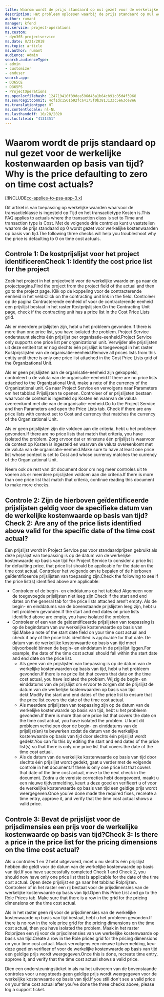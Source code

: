 ```yaml
---
title: Waarom wordt de prijs standaard op nul gezet voor de werkelijke kostenwaarden op basis van tijd?
description: Het probleem oplossen waarbij de prijs standaard op nul wordt gezet voor werkelijke kostenwaarden op basis van tijd.
author: rumant
manager: kfend
ms.service: project-operations
ms.custom:
- dyn365-projectservice
ms.date: 8/21/2018
ms.topic: article
ms.author: rumant
audience: Admin
search.audienceType:
- admin
- customizer
- enduser
search.app:
- D365CE
- D365PS
- ProjectOperations
ms.openlocfilehash: 124719410f89dea506d43a1b64cb91c85d4f3968
ms.sourcegitcommit: 4cf1dc1561b92fca4175f0b3813133c5e63ce8e6
ms.translationtype: HT
ms.contentlocale: nl-NL
ms.lasthandoff: 10/28/2020
ms.locfileid: "4131351"
---
```

# <a name="why-is-the-price-defaulting-to-zero-on-time-cost-actuals"></a><span data-ttu-id="ebe44-103">Waarom wordt de prijs standaard op nul gezet voor de werkelijke kostenwaarden op basis van tijd?</span><span class="sxs-lookup"><span data-stu-id="ebe44-103">Why is the price defaulting to zero on time cost actuals?</span></span>

[!INCLUDE[cc-applies-to-psa-app-3.x](../includes/cc-applies-to-psa-app-3x.md)]

<span data-ttu-id="ebe44-104">Dit artikel is van toepassing op werkelijke waarden waarvoor de transactieklasse is ingesteld op Tijd en het transactietype Kosten is.</span><span class="sxs-lookup"><span data-stu-id="ebe44-104">This FAQ applies to actuals where the transaction class is set to Time and transaction type is Cost.</span></span> <span data-ttu-id="ebe44-105">Met de volgende drie controles kunt u vaststellen waarom de prijs standaard op 0 wordt gezet voor werkelijke kostenwaarden op basis van tijd.</span><span class="sxs-lookup"><span data-stu-id="ebe44-105">The following three checks will help you troubleshoot why the price is defaulting to 0 on time cost actuals.</span></span>
 
## <a name="check-1-identify-the-cost-price-list-for-the-project"></a><span data-ttu-id="ebe44-106">Controle 1: De kostprijslijst voor het project identificeren</span><span class="sxs-lookup"><span data-stu-id="ebe44-106">Check 1: Identify the cost price list for the project</span></span>

<span data-ttu-id="ebe44-107">Zoek het project in het projectveld voor de werkelijke waarde en ga naar de projectpagina.</span><span class="sxs-lookup"><span data-stu-id="ebe44-107">Find the project from the project field of the actual and then go to the project page.</span></span> <span data-ttu-id="ebe44-108">Klik op de koppeling voor de contracterende eenheid in het veld.</span><span class="sxs-lookup"><span data-stu-id="ebe44-108">Click on the contracting unit link in the field.</span></span> <span data-ttu-id="ebe44-109">Controleer op de pagina Contracterende eenheid of voor de contracterende eenheid een prijslijst bestaat in het raster Kostprijslijsten.</span><span class="sxs-lookup"><span data-stu-id="ebe44-109">On the Contracting Unit page, check if the contracting unit has a price list in the Cost Price Lists grid.</span></span>

<span data-ttu-id="ebe44-110">Als er meerdere prijslijsten zijn, hebt u het probleem gevonden.</span><span class="sxs-lookup"><span data-stu-id="ebe44-110">If there is more than one price list, you have isolated the problem.</span></span> <span data-ttu-id="ebe44-111">Project Service ondersteunt slechts één prijslijst per organisatie-eenheid.</span><span class="sxs-lookup"><span data-stu-id="ebe44-111">Project Service only supports one price list per organizational unit.</span></span> <span data-ttu-id="ebe44-112">Verwijder alle prijslijsten uit deze entiteit tot er nog slechts één prijslijst is toegevoegd in het raster Kostprijslijsten van de organisatie-eenheid.</span><span class="sxs-lookup"><span data-stu-id="ebe44-112">Remove all prices lists from this entity until there is only one price list attached in the Cost Price Lists grid of the Organizational Unit.</span></span>

<span data-ttu-id="ebe44-113">Als er geen prijslijsten aan de organisatie-eenheid zijn gekoppeld, controleert u de valuta van de organisatie-eenheid.</span><span class="sxs-lookup"><span data-stu-id="ebe44-113">If there are no price lists attached to the Organizational Unit, make a note of the currency of the Organizational unit.</span></span> <span data-ttu-id="ebe44-114">Ga naar Project Service en vervolgens naar Parameters om het tabblad Prijslijsten te openen. Controleer of er prijslijsten bestaan waarvoor de context is ingesteld op Kosten en waarvan de valuta overeenkomt met die van de organisatie-eenheid.</span><span class="sxs-lookup"><span data-stu-id="ebe44-114">Go to the Project Service and then Parameters and open the Price Lists tab. Check if there are any price lists with context set to Cost and currency that matches the currency of the Organizational Unit.</span></span>
 
<span data-ttu-id="ebe44-115">Als er geen prijslijsten zijn die voldoen aan die criteria, hebt u het probleem gevonden.</span><span class="sxs-lookup"><span data-stu-id="ebe44-115">If there are no price lists that match that criteria, you have isolated the problem.</span></span> <span data-ttu-id="ebe44-116">Zorg ervoor dat er minstens één prijslijst is waarvoor de context op Kosten is ingesteld en waarvan de valuta overeenkomt met de valuta van de organisatie-eenheid.</span><span class="sxs-lookup"><span data-stu-id="ebe44-116">Make sure to have at least one price list whose context is set to Cost and whose currency matches the currency of the Organizational Unit.</span></span>

<span data-ttu-id="ebe44-117">Neem ook de rest van dit document door om nog meer controles uit te voeren als er meerdere prijslijsten voldoen aan die criteria.</span><span class="sxs-lookup"><span data-stu-id="ebe44-117">If there is more than one price list that match that criteria, continue reading this document to make more checks.</span></span>

## <a name="check-2-are-any-of-the-price-lists-identified-above-valid-for-the-specific-date-of-the-time-cost-actual"></a><span data-ttu-id="ebe44-118">Controle 2: Zijn de hierboven geïdentificeerde prijslijsten geldig voor de specifieke datum van de werkelijke kostenwaarde op basis van tijd?</span><span class="sxs-lookup"><span data-stu-id="ebe44-118">Check 2: Are any of the price lists identified above valid for the specific date of the time cost actual?</span></span>

<span data-ttu-id="ebe44-119">Een prijslijst wordt in Project Service pas voor standaardprijzen gebruikt als deze prijslijst van toepassing is op de datum van de werkelijke kostenwaarde op basis van tijd.</span><span class="sxs-lookup"><span data-stu-id="ebe44-119">For Project Service to consider a price list for defaulting price, that price list should be applicable for the date on the time cost actual.</span></span> <span data-ttu-id="ebe44-120">Controleer het volgende om te bepalen of de hierboven geïdentificeerde prijslijsten van toepassing zijn:</span><span class="sxs-lookup"><span data-stu-id="ebe44-120">Check the following to see if the price list(s) identified above are applicable:</span></span>

- <span data-ttu-id="ebe44-121">Controleer of de begin- en einddatums op het tabblad Algemeen voor de toegevoegde prijslijsten niet leeg zijn.</span><span class="sxs-lookup"><span data-stu-id="ebe44-121">Check if the start and end dates on the general tab for the price lists attached aren’t empty.</span></span> <span data-ttu-id="ebe44-122">Als de begin- en einddatums van de bovenstaande prijslijsten leeg zijn, hebt u het probleem gevonden.</span><span class="sxs-lookup"><span data-stu-id="ebe44-122">If the start and end dates on price lists identified above are empty, you have isolated the problem.</span></span> 
- <span data-ttu-id="ebe44-123">Controleer of een van de geïdentificeerde prijslijsten van toepassing is op de begindatum van uw werkelijke kostenwaarde op basis van tijd.</span><span class="sxs-lookup"><span data-stu-id="ebe44-123">Make a note of the start date field on your time cost actual and check if any of the price lists identified is applicable for that date.</span></span> <span data-ttu-id="ebe44-124">De datum van de werkelijke kostenwaarde op basis van tijd moet bijvoorbeeld binnen de begin- en einddatum in de prijslijst liggen.</span><span class="sxs-lookup"><span data-stu-id="ebe44-124">For example, the date of the time cost actual should fall within the start date and end date on the price list.</span></span> 
    - <span data-ttu-id="ebe44-125">Als geen van de prijslijsten van toepassing is op de datum van de werkelijke kostenwaarden op basis van tijd, hebt u het probleem gevonden.</span><span class="sxs-lookup"><span data-stu-id="ebe44-125">If there is no price list that covers that date on the time cost actual, you have isolated the problem.</span></span> <span data-ttu-id="ebe44-126">Wijzig de begin- en einddatums van de prijslijst om ervoor te zorgen dat de prijslijst de datum van de werkelijke kostenwaarden op basis van tijd dekt.</span><span class="sxs-lookup"><span data-stu-id="ebe44-126">Modify the start and end dates of the price list to ensure that the price list covers the date of the time cost actual.</span></span> 
    - <span data-ttu-id="ebe44-127">Als meerdere prijslijsten van toepassing zijn op de datum van de werkelijke kostenwaarde op basis van tijd, hebt u het probleem gevonden.</span><span class="sxs-lookup"><span data-stu-id="ebe44-127">If there is more than one price list that covers the date on the time cost actual, you have isolated the problem.</span></span> <span data-ttu-id="ebe44-128">U kunt dit probleem verhelpen door de begin- en einddatums van de prijslijst(en) te bewerken zodat de datum van de werkelijke kostenwaarde op basis van tijd door slechts één prijslijst wordt gedekt.</span><span class="sxs-lookup"><span data-stu-id="ebe44-128">You can fix this by editing the start and end dates of the price list(s) so that there is only one price list that covers the date of the time cost actual.</span></span> 
    - <span data-ttu-id="ebe44-129">Als de datum van de werkelijke kostenwaarde op basis van tijd door slechts één prijslijst wordt gedekt, gaat u verder met de volgende controle in het document.</span><span class="sxs-lookup"><span data-stu-id="ebe44-129">If there is only one price list that covers that date of the time cost actual, move to the next check in the document.</span></span>
<span data-ttu-id="ebe44-130">Zodra u de vereiste correcties hebt doorgevoerd, maakt u een nieuwe tijdvermelding, keurt u deze goed en verifieert u of voor de werkelijke kostenwaarde op basis van tijd een geldige prijs wordt weergegeven.</span><span class="sxs-lookup"><span data-stu-id="ebe44-130">Once you’ve done made the required fixes, recreate a time entry, approve it, and verify that the time cost actual shows a valid price.</span></span>

## <a name="check-3-is-there-a-price-in-the-price-list-for-the-pricing-dimensions-on-the-time-cost-actual"></a><span data-ttu-id="ebe44-131">Controle 3: Bevat de prijslijst voor de prijsdimensies een prijs voor de werkelijke kostenwaarde op basis van tijd?</span><span class="sxs-lookup"><span data-stu-id="ebe44-131">Check 3: Is there a price in the price list for the pricing dimensions on the time cost actual?</span></span>

<span data-ttu-id="ebe44-132">Als u controles 1 en 2 hebt uitgevoerd, moet u nu slechts één prijslijst hebben die geldt voor de datum van de werkelijke kostenwaarde op basis van tijd.</span><span class="sxs-lookup"><span data-stu-id="ebe44-132">If you have successfully completed Check 1 and Check 2, you should now have only one price list that is applicable for the date of the time cost actual.</span></span> <span data-ttu-id="ebe44-133">Open deze prijslijst en ga naar het tabblad Rolprijzen. Controleer of in het raster een rij bestaat voor de prijsdimensies van de werkelijke kostenwaarde op basis van tijd.</span><span class="sxs-lookup"><span data-stu-id="ebe44-133">Open this Price List and go to the Role Prices tab. Make sure that there is a row in the grid for the pricing dimensions on the time cost actual.</span></span>

<span data-ttu-id="ebe44-134">Als in het raster geen rij voor de prijsdimensies van de werkelijke kostenwaarde op basis van tijd bestaat, hebt u het probleem gevonden.</span><span class="sxs-lookup"><span data-stu-id="ebe44-134">If there is no row in the role price grid for the pricing dimensions on the time cost actual, then you have isolated the problem.</span></span> <span data-ttu-id="ebe44-135">Maak in het raster Rolprijzen een rij voor de prijsdimensies van uw werkelijke kostenwaarde op basis van tijd.</span><span class="sxs-lookup"><span data-stu-id="ebe44-135">Create a row in the Role prices grid for the pricing dimensions on your time cost actual.</span></span> <span data-ttu-id="ebe44-136">Maak vervolgens een nieuwe tijdvermelding, keur deze goed en verifieer of voor de werkelijke kostenwaarde op basis van tijd een geldige prijs wordt weergegeven.</span><span class="sxs-lookup"><span data-stu-id="ebe44-136">Once this is done, recreate time entry, approve it, and verify that the time cost actual shows a valid price.</span></span>
 
<span data-ttu-id="ebe44-137">Dien een ondersteuningsticket in als na het uitvoeren van de bovenstaande controles voor u nog steeds geen geldige prijs wordt weergegeven voor de werkelijke kostenwaarde op basis van tijd.</span><span class="sxs-lookup"><span data-stu-id="ebe44-137">If you still don't see a valid price on your time cost actual after you’ve done the three checks above, please log a support ticket.</span></span>



